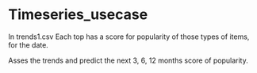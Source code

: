 # Timeseries_usecase

In trends1.csv Each top has a score for popularity of those types of items, for the date.

Asses the trends and predict the next 3, 6, 12 months score of popularity.
